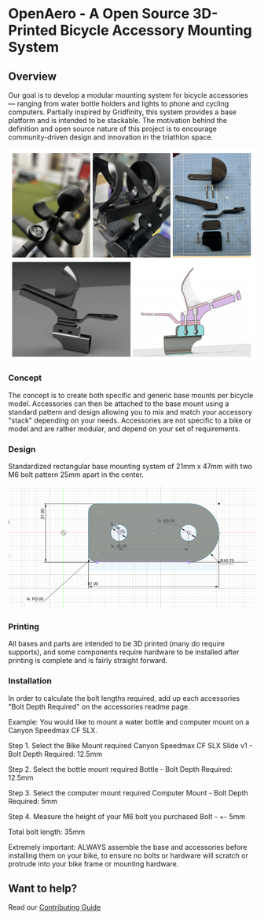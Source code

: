 # OpenAero - A Open Source 3D-Printed Bicycle Accessory Mounting System

## Overview

Our goal is to develop a modular mounting system for bicycle accessories — ranging from water bottle holders and lights to phone and cycling computers. Partially inspired by Gridfinity, this system provides a base platform and is intended to be stackable. The motivation behind the definition and open source nature of this project is to encourage community-driven design and innovation in the triathlon space.


![Grid](Images/readme.png)


### Concept

The concept is to create both specific and generic base mounts per bicycle model. Accessories can then be attached to the base mount using a standard pattern and design allowing you to mix and match your accessory "stack" depending on your needs. Accessories are not specific to a bike or model and are rather modular, and depend on your set of requirements.

### Design

Standardized rectangular base mounting system of 21mm x 47mm with two M6 bolt pattern 25mm apart in the center. 

![Spacer](Images/spacer.png)

### Printing

All bases and parts are intended to be 3D printed (many do require supports), and some components require hardware to be installed after printing is complete and is fairly straight forward.

### Installation

In order to calculate the bolt lengths required, add up each accessories "Bolt Depth Required" on the accessories readme page.

Example:
You would like to mount a water bottle and computer mount on a Canyon Speedmax CF SLX.

Step 1. Select the Bike Mount required
Canyon Speedmax CF SLX Slide v1 - Bolt Depth Required: 12.5mm

Step 2. Select the bottle mount required
Bottle - Bolt Depth Required: 12.5mm

Step 3. Select the computer mount required
Computer Mount - Bolt Depth Required: 5mm

Step 4. Measure the height of your M6 bolt you purchased
Bolt - +- 5mm

Total bolt length: 35mm

Extremely important: ALWAYS assemble the base and accessories before installing them on your bike, to ensure no bolts or hardware will scratch or protrude into your bike frame or mounting hardware.

## Want to help?

Read our [Contributing Guide](CONTRIBUTING.md)